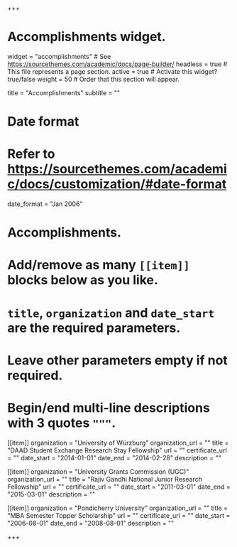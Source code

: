 +++
# Accomplishments widget.
widget = "accomplishments"  # See https://sourcethemes.com/academic/docs/page-builder/
headless = true  # This file represents a page section.
active = true  # Activate this widget? true/false
weight = 50  # Order that this section will appear.

title = "Accomplish&shy;ments"
subtitle = ""

# Date format
#   Refer to https://sourcethemes.com/academic/docs/customization/#date-format
date_format = "Jan 2006"

# Accomplishments.
#   Add/remove as many `[[item]]` blocks below as you like.
#   `title`, `organization` and `date_start` are the required parameters.
#   Leave other parameters empty if not required.
#   Begin/end multi-line descriptions with 3 quotes `"""`.

[[item]]
  organization = "University of Würzburg"
  organization_url = ""
  title = "DAAD Student Exchange Research Stay Fellowship"
  url = ""
  certificate_url = ""
  date_start = "2014-01-01"
  date_end = "2014-02-28"
  description = ""

[[item]]
  organization = "University Grants Commission (UGC)"
  organization_url = ""
  title = "Rajiv Gandhi National Junior Research Fellowship"
  url = ""
  certificate_url = ""
  date_start = "2011-03-01"
  date_end = "2015-03-01"
  description = ""
  
[[item]]
  organization = "Pondicherry University"
  organization_url = ""
  title = "MBA Semester Topper Scholarship"
  url = ""
  certificate_url = ""
  date_start = "2006-08-01"
  date_end = "2008-08-01"
  description = ""

+++
